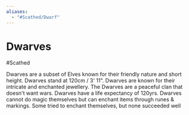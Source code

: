 ```yaml
---
aliases:
  - "#Scathed/Dwarf"
---
```

# Dwarves

#Scathed

Dwarves are a subset of Elves known for their friendly nature and short height. Dwarves stand at 120cm / 3' 11". Dwarves are known for their intricate and enchanted jewellery. The Dwarves are a peaceful clan that doesn't want wars. Dwarves have a life expectancy of 120yrs. Dwarves cannot do magic themselves but can enchant items through runes & markings. Some tried to enchant themselves, but none succeeded well